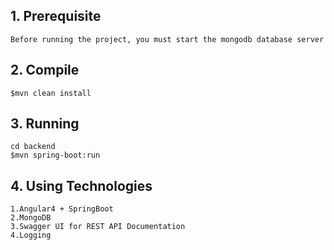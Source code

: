## 1. Prerequisite
```
Before running the project, you must start the mongodb database server
```

## 2. Compile

```
$mvn clean install
```

## 3. Running

```
cd backend
$mvn spring-boot:run
```

## 4. Using Technologies
```
1.Angular4 + SpringBoot
2.MongoDB
3.Swagger UI for REST API Documentation
4.Logging
```
